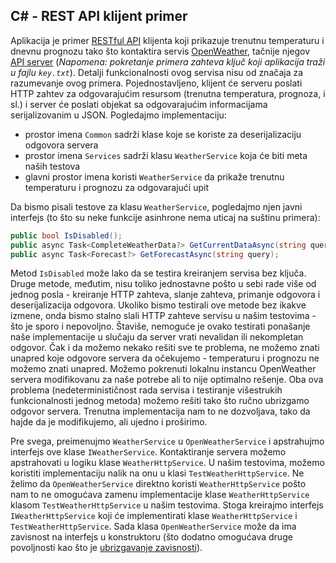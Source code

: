## C# - REST API klijent primer

Aplikacija je primer [RESTful API](https://aws.amazon.com/what-is/restful-api/) klijenta koji prikazuje trenutnu temperaturu i dnevnu prognozu tako što kontaktira servis [OpenWeather](https://openweathermap.org/), tačnije njegov [API server](https://openweathermap.org/api) (*Napomena: pokretanje primera zahteva ključ koji aplikacija traži u fajlu `key.txt`*). Detalji funkcionalnosti ovog servisa nisu od značaja za razumevanje ovog primera. Pojednostavljeno, klijent će serveru poslati HTTP zahtev za odgovarajućim resursom (trenutna temperatura, prognoza, i sl.) i server će poslati objekat sa odgovarajućim informacijama serijalizovanim u JSON. Pogledajmo implementaciju:
- prostor imena `Common` sadrži klase koje se koriste za deserijalizaciju odgovora servera
- prostor imena `Services` sadrži klasu `WeatherService` koja će biti meta naših testova
- glavni prostor imena koristi `WeatherService` da prikaže trenutnu temperaturu i prognozu za odgovarajući upit

Da bismo pisali testove za klasu `WeatherService`, pogledajmo njen javni interfejs (to što su neke funkcije asinhrone nema uticaj na suštinu primera):
```cs
public bool IsDisabled();
public async Task<CompleteWeatherData?> GetCurrentDataAsync(string query);
public async Task<Forecast?> GetForecastAsync(string query);
```

Metod `IsDisabled` može lako da se testira kreiranjem servisa bez ključa. Druge metode, međutim, nisu toliko jednostavne pošto u sebi rade više od jednog posla - kreiranje HTTP zahteva, slanje zahteva, primanje odgovora i deserijalizacija odgovora. Ukoliko bismo testirali ove metode bez ikakve izmene, onda bismo stalno slali HTTP zahteve servisu u našim testovima - što je sporo i nepovoljno. Štaviše, nemoguće je ovako testirati ponašanje naše implementacije u slučaju da server vrati nevalidan ili nekompletan odgovor. Čak i da možemo nekako rešiti sve te problema, ne možemo znati unapred koje odgovore servera da očekujemo - temperaturu i prognozu ne možemo znati unapred. Možemo pokrenuti lokalnu instancu OpenWeather servera modifikovanu za naše potrebe ali to nije optimalno rešenje. Oba ova problema (nedeterminističnost rada servisa i testiranje višestrukih funkcionalnosti jednog metoda) možemo rešiti tako što ručno ubrizgamo odgovor servera. Trenutna implementacija nam to ne dozvoljava, tako da hajde da je modifikujemo, ali ujedno i proširimo.

Pre svega, preimenujmo `WeatherService` u `OpenWeatherService` i apstrahujmo interfejs ove klase `IWeatherService`. Kontaktiranje servera možemo apstrahovati u logiku klase `WeatherHttpService`. U našim testovima, možemo koristiti implementaciju nalik na onu u klasi `TestWeatherHttpService`. Ne želimo da `OpenWeatherService` direktno koristi `WeatherHttpService` pošto nam to ne omogućava zamenu implementacije klase `WeatherHttpService` klasom `TestWeatherHttpService` u našim testovima. Stoga kreirajmo interfejs `IWeatherHttpService` koji će implementirati klase `WeatherHttpService` i `TestWeatherHttpService`. Sada klasa `OpenWeatherService` može da ima zavisnost na interfejs u konstruktoru (što dodatno omogućava druge povoljnosti kao što je [ubrizgavanje zavisnosti](https://www.digitalocean.com/community/tutorials/java-dependency-injection-design-pattern-example-tutorial)). 
